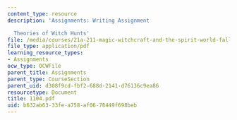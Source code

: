 ```yaml
---
content_type: resource
description: 'Assignments: Writing Assignment

  Theories of Witch Hunts'
file: /media/courses/21a-211-magic-witchcraft-and-the-spirit-world-fall-2003/b632ab6333fea758af0678449f698beb_1104.pdf
file_type: application/pdf
learning_resource_types:
- Assignments
ocw_type: OCWFile
parent_title: Assignments
parent_type: CourseSection
parent_uid: d308f9cd-fbf2-688d-2141-d76136c9ea86
resourcetype: Document
title: 1104.pdf
uid: b632ab63-33fe-a758-af06-78449f698beb
---
```

